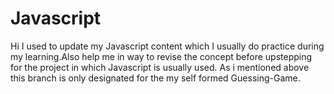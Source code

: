# Javascript
Hi I used to update my Javascript content which I usually do practice during my learning.Also help me in way to revise the concept before upstepping for the project in which Javascript is usually used.
As i mentioned above this branch is only designated for the my self formed Guessing-Game.
